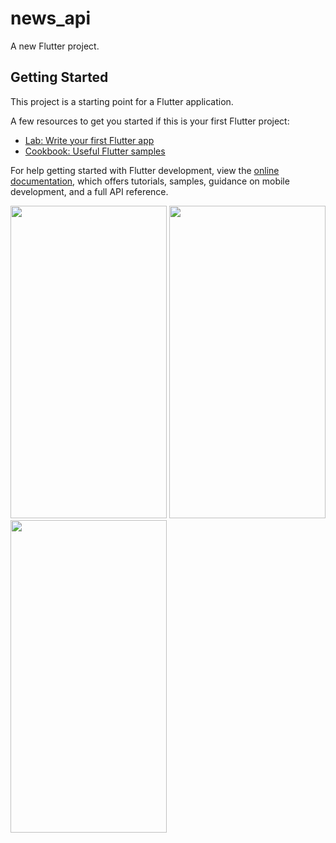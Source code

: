 # news_api

A new Flutter project.

## Getting Started

This project is a starting point for a Flutter application.

A few resources to get you started if this is your first Flutter project:

- [Lab: Write your first Flutter app](https://docs.flutter.dev/get-started/codelab)
- [Cookbook: Useful Flutter samples](https://docs.flutter.dev/cookbook)

For help getting started with Flutter development, view the
[online documentation](https://docs.flutter.dev/), which offers tutorials,
samples, guidance on mobile development, and a full API reference.



<img src="https://github.com/userkrunal/news_api/assets/120082312/4337fde6-2279-4ef1-a344-dcaac499f072"  width="250" height="500">


<img src="https://github.com/userkrunal/news_api/assets/120082312/ad5ba81b-e1d3-431c-8f13-e818bda844f2"  width="250" height="500">

<img src="https://github.com/userkrunal/news_api/assets/120082312/e4f499ca-9ee6-4efb-834a-ade7e6c7c5f0"  width="250" height="500">

